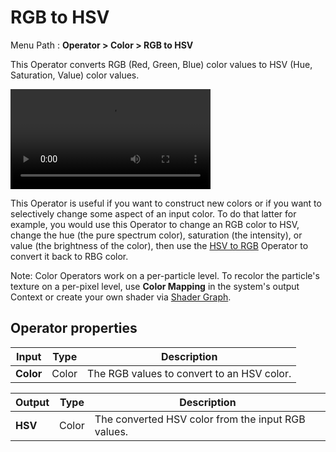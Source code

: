 # RGB to HSV

Menu Path : **Operator > Color > RGB to HSV**

This Operator converts RGB (Red, Green, Blue) color values to HSV (Hue, Saturation, Value) color values.

<video src="Images/Operator-ColourHSV.mp4" title="Colors changing through the hue, saturation, and value (brightness) parameters of the HSV color model." width="320" height="auto" autoplay="true" loop="true" controls></video>

This Operator is useful if you want to construct new colors or if you want to selectively change some aspect of an input color. To do that latter for example, you would use this Operator to change an RGB color to HSV, change the hue (the pure spectrum color), saturation (the intensity), or value (the brightness of the color), then use the [HSV to RGB](Operator-HSVToRGB.md) Operator to convert it back to RBG color.

Note: Color Operators work on a per-particle level. To recolor the particle's texture on a per-pixel level, use **Color Mapping** in the system's output Context or create your own shader via [Shader Graph](https://docs.unity3d.com/Packages/com.unity.shadergraph@latest/index.html).

## Operator properties

| **Input** | **Type** | **Description**                            |
| --------- | -------- | ------------------------------------------ |
| **Color** | Color    | The RGB values to convert to an HSV color. |

| **Output** | **Type** | **Description**                                    |
| ---------- | -------- | -------------------------------------------------- |
| **HSV**    | Color    | The converted HSV color from the input RGB values. |
